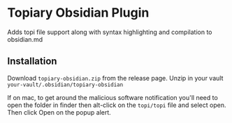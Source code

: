# Topiary Obsidian Plugin

Adds topi file support along with syntax highlighting and compilation to obsidian.md

## Installation

Download `topiary-obsidian.zip` from the release page. Unzip in your vault `your-vault/.obsidian/topiary-obsidian`

If on mac, to get around the malicious software notification you'll need to open the folder in finder 
then alt-click on the `topi/topi` file and select open. 
Then click Open on the popup alert.
